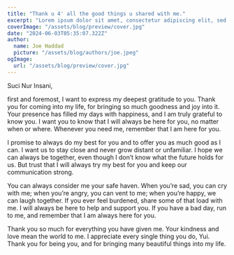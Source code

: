 ```yaml
---
title: "Thank u 4' all the good things u shared with me."
excerpt: "Lorem ipsum dolor sit amet, consectetur adipiscing elit, sed do eiusmod tempor incididunt ut labore et dolore magna aliqua. Praesent elementum facilisis leo vel fringilla est ullamcorper eget. At imperdiet dui accumsan sit amet nulla facilities morbi tempus."
coverImage: "/assets/blog/preview/cover.jpg"
date: "2024-06-03T05:35:07.322Z"
author:
  name: Joe Haddad
  picture: "/assets/blog/authors/joe.jpeg"
ogImage:
  url: "/assets/blog/preview/cover.jpg"
---
```


Suci Nur Insani, 

first and foremost, I want to express my deepest gratitude to you. Thank you for coming into my life, for bringing so much goodness and joy into it. Your presence has filled my days with happiness, and I am truly grateful to know you. I want you to know that I will always be here for you, no matter when or where. Whenever you need me, remember that I am here for you.

I promise to always do my best for you and to offer you as much good as I can. I want us to stay close and never grow distant or unfamiliar. I hope we can always be together, even though I don’t know what the future holds for us. But trust that I will always try my best for you and keep our communication strong.

You can always consider me your safe haven. When you’re sad, you can cry with me; when you’re angry, you can vent to me; when you’re happy, we can laugh together. If you ever feel burdened, share some of that load with me. I will always be here to help and support you. If you have a bad day, run to me, and remember that I am always here for you.

Thank you so much for everything you have given me. Your kindness and love mean the world to me. I appreciate every single thing you do, Yui. Thank you for being you, and for bringing many beautiful things into my life.
